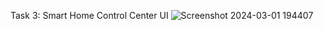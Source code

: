 Task 3:
 Smart Home Control Center UI
![Screenshot 2024-03-01 194407](https://github.com/dharshinipriyamoshi/codeclause-intern/assets/119474230/2f156640-a3c8-4a49-878a-a968b534f78c)

